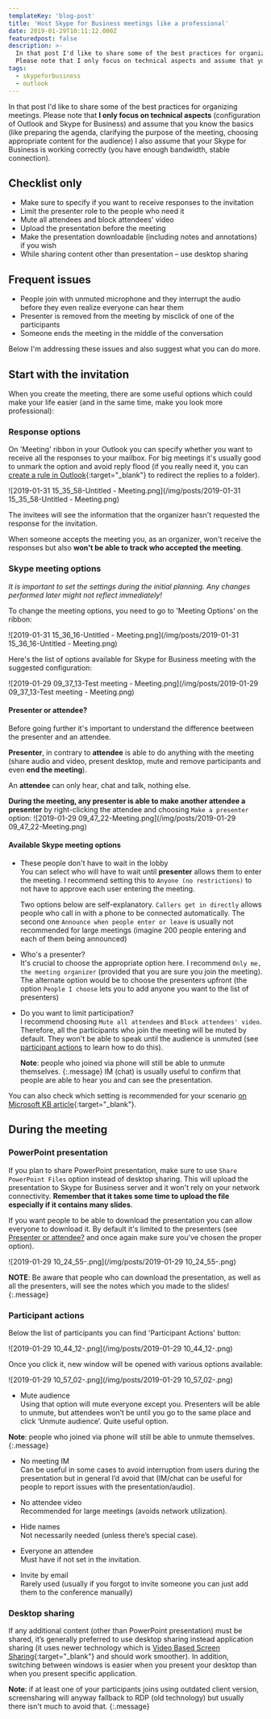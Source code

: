 ```yaml
---
templateKey: 'blog-post'
title: 'Host Skype for Business meetings like a professional'
date: 2019-01-29T10:11:12.000Z
featuredpost: false
description: >-
  In that post I'd like to share some of the best practices for organizing meetings.
  Please note that I only focus on technical aspects and assume that you know the basics,
tags:
  - skypeforbusiness
  - outlook
---
```


In that post I'd like to share some of the best practices for organizing meetings. Please note that **I only focus on technical aspects** (configuration of Outlook and Skype for Business) and assume that you know the basics (like preparing the agenda, clarifying the purpose of the meeting, choosing appropriate content for the audience) I also assume that your Skype for Business is working correctly (you have enough bandwidth, stable connection).

## Checklist only

* Make sure to specify if you want to receive responses to the invitation
* Limit the presenter role to the people who need it
* Mute all attendees and block attendees' video
* Upload the presentation before the meeting
* Make the presentation downloadable (including notes and annotations) if you wish
* While sharing content other than presentation – use desktop sharing

<!--more-->

## Frequent issues

* People join with unmuted microphone and they interrupt the audio before they even realize everyone can hear them
* Presenter is removed from the meeting by misclick of one of the participants
* Someone ends the meeting in the middle of the conversation

Below I'm addressing these issues and also suggest what you can do more.

## Start with the invitation
When you create the meeting, there are some useful options which could make your life easier (and in the same time, make you look more professional):

### Response options

On 'Meeting' ribbon in your Outlook you can specify whether you want to receive all the responses to your mailbox. For big meetings it's usually good to unmark the option and avoid reply flood (if you really need it, you can [create a rule in Outlook](https://support.office.com/en-us/article/use-inbox-rules-in-outlook-com-4b094371-a5d7-49bd-8b1b-4e4896a7cc5d){:target="_blank"} to redirect the replies to a folder).

![2019-01-31 15_35_58-Untitled - Meeting.png](/img/posts/2019-01-31 15_35_58-Untitled - Meeting.png)

The invitees will see the information that the organizer hasn't requested the response for the invitation.

When someone accepts the meeting you, as an organizer, won't receive the responses but also **won't be able to track who accepted the meeting**.

### Skype meeting options

*It is important to set the settings during the initial planning. Any changes performed later might not reflect immediately!*

To change the meeting options, you need to go to 'Meeting Options' on the ribbon:

![2019-01-31 15_36_16-Untitled - Meeting.png](/img/posts/2019-01-31 15_36_16-Untitled - Meeting.png)

Here's the list of options available for Skype for Business meeting with the suggested configuration:

![2019-01-29 09_37_13-Test meeting - Meeting.png](/img/posts/2019-01-29 09_37_13-Test meeting - Meeting.png)

#### Presenter or attendee?

Before going further it's important to understand the difference beetween the presenter and an attendee.

**Presenter**, in contrary to **attendee** is able to do anything with the meeting (share audio and video, present desktop, mute and remove participants and even **end the meeting**).

An **attendee** can only hear, chat and talk, nothing else.

**During the meeting, any presenter is able to make another attendee a presenter** by right-clicking the attendee and choosing `Make a presenter` option:
![2019-01-29 09_47_22-Meeting.png](/img/posts/2019-01-29 09_47_22-Meeting.png)

#### Available Skype meeting options

* These people don't have to wait in the lobby  
  You can select who will have to wait until **presenter** allows them to enter the meeting. I recommend setting this to `Anyone (no restrictions)` to not have to approve each user entering the meeting.  
  
  Two options below are self-explanatory. `Callers get in directly` allows people who call in with a phone to be connected automatically. The second one `Announce when people enter or leave` is usually not recommended for large meetings (imagine 200 people entering and each of them being announced)
  
* Who's a presenter?  
  It's crucial to choose the appropriate option here. I recommend `Only me, the meeting organizer` (provided that you are sure you join the meeting).
 The alternate option would be to choose the presenters upfront (the option `People I choose` lets you to add anyone you want to the list of presenters)  
 
* Do you want to limit participation?  
  I recommend choosing `Mute all attendees` and `Block attendees' video`. Therefore, all the participants who join the meeting will be muted by default. They won't be able to speak until the audience is unmuted (see [participant actions](#participant-actions) to learn how to do this). 
  
  **Note**: people who joined via phone will still be able to unmute themselves.
  {:.message}
  IM (chat) is usually useful to confirm that people are able to hear you and can see the presentation.
  
You can also check which setting is recommended for your scenario [on Microsoft KB article](https://support.office.com/en-us/article/change-participant-settings-for-skype-for-business-meetings-9175e297-de5f-43b2-8e0f-85cc05e24986){:target="_blank"}.

## During the meeting

### PowerPoint presentation

If you plan to share PowerPoint presentation, make sure to use `Share PowerPoint Files` option instead of desktop sharing. This will upload the presentation to Skype for Business server and it won't rely on your network connectivity. **Remember that it takes some time to upload the file especially if it contains many slides**.

If you want people to be able to download the presentation you can allow everyone to download it. By default it's limited to the presenters (see [Presenter or attendee?](#presenter-or-attendee) and once again make sure you've chosen the proper option).

![2019-01-29 10_24_55-.png](/img/posts/2019-01-29 10_24_55-.png)

**NOTE**: Be aware that people who can download the presentation, as well as all the presenters, will see the notes which you made to the slides!
{:.message}

### Participant actions

Below the list of participants you can find 'Participant Actions' button:

![2019-01-29 10_44_12-.png](/img/posts/2019-01-29 10_44_12-.png)

Once you click it, new window will be opened with various options available:

![2019-01-29 10_57_02-.png](/img/posts/2019-01-29 10_57_02-.png)

*	Mute audience  
  Using that option will mute everyone except you. Presenters will be able to unmute, but attendees won’t be until you go to the same place and click ‘Unmute audience’. Quite useful option.  
  
  **Note**: people who joined via phone will still be able to unmute themselves.
{:.message}
*	No meeting IM  
  Can be useful in some cases to avoid interruption from users during the presentation but in general I’d avoid that (IM/chat can be useful for people to report issues with the presentation/audio).
  
*	No attendee video  
  Recommended for large meetings (avoids network utilization).
  
*	Hide names  
  Not necessarily needed (unless there’s special case).
  
*	Everyone an attendee  
  Must have if not set in the invitation.
  
*	Invite by email  
  Rarely used (usually if you forgot to invite someone you can just add them to the conference manually)
  
### Desktop sharing
If any additional content (other than PowerPoint presentation) must be shared, it’s generally preferred to use desktop sharing instead application sharing (it uses newer technology which is [Video Based Screen Sharing](http://blog.schertz.name/2015/10/video-based-screen-sharing-in-skype-for-business/){:target="_blank"} and should work smoother). In addition, switching between windows is easier when you present your desktop than when you present specific application.

  **Note**: if at least one of your participants joins using outdated client version, screensharing will anyway fallback to RDP (old technology) but usually there isn't much to avoid that.
{:.message}